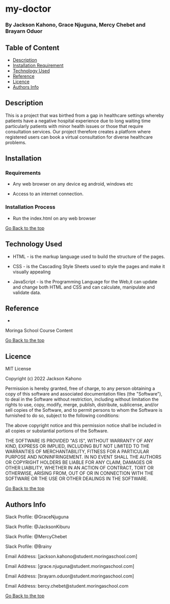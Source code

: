 # my-doctor

### By Jackson Kahono, Grace Njuguna, Mercy Chebet and Brayarn Oduor

## Table of Content

+ [Description](#description)
+ [Installation Requirement](#Installation)
+ [Technology Used](#technology-used)
+ [Reference](#reference)
+ [Licence](#licence)
+ [Authors Info](#author-Info)

## Description
<p>This is a project that was birthed from a gap in healthcare settings whereby patients have a negative hospital experience due to long waiting time particularly patients with minor health issues or those that require consultation services. Our project therefore creates a platform where registered users can book a virtual consultation for diverse healthcare problems.</p>

## Installation

### Requirements

* Any web browser on any device eg android, windows etc

* Access to an internet connection.

### Installation Process
* Run the index.html on any web browser

[Go Back to the top](https://github.com/Jackson-Kahono/my-doctor)
## Technology Used
* HTML - is the markup language used to build the structure of the pages.

* CSS - is the Cascading Style Sheets used to style the pages and make it visually appealing

* JavaScript - is the Programming Language for the Web,it can update and change both HTML and CSS and can calculate, manipulate and validate data.

## Reference
* 
Moringa School Course Content

[Go Back to the top](https://github.com/Jackson-Kahono/my-doctor)

## Licence

MIT License

Copyright (c) 2022 Jackson Kahono

Permission is hereby granted, free of charge, to any person obtaining a copy
of this software and associated documentation files (the "Software"), to deal
in the Software without restriction, including without limitation the rights
to use, copy, modify, merge, publish, distribute, sublicense, and/or sell
copies of the Software, and to permit persons to whom the Software is
furnished to do so, subject to the following conditions:

The above copyright notice and this permission notice shall be included in all
copies or substantial portions of the Software.

THE SOFTWARE IS PROVIDED "AS IS", WITHOUT WARRANTY OF ANY KIND, EXPRESS OR
IMPLIED, INCLUDING BUT NOT LIMITED TO THE WARRANTIES OF MERCHANTABILITY,
FITNESS FOR A PARTICULAR PURPOSE AND NONINFRINGEMENT. IN NO EVENT SHALL THE
AUTHORS OR COPYRIGHT HOLDERS BE LIABLE FOR ANY CLAIM, DAMAGES OR OTHER
LIABILITY, WHETHER IN AN ACTION OF CONTRACT, TORT OR OTHERWISE, ARISING FROM,
OUT OF OR IN CONNECTION WITH THE SOFTWARE OR THE USE OR OTHER DEALINGS IN THE
SOFTWARE.

[Go Back to the top](https://github.com/Jackson-Kahono/my-doctor)

## Authors Info

<p> Slack Profile: @GraceNjuguna </p>
<p> Slack Profile: @JacksonKiburu </p>
<p> Slack Profile: @MercyChebet </p>
<p> Slack Profile: @Brainy </p>
<p> Email Address: [jackson.kahono@student.moringaschool.com] </p>
<p> Email Address: [grace.njuguna@student.moringaschool.com] </p>
<p>Email Address: [brayarn.oduor@student.moringaschool.com]</p>
<p>Email Address: bercy.chebet@student.moringaschool.com</p>

[Go Back to the top](https://github.com/Jackson-Kahono/my-doctor)